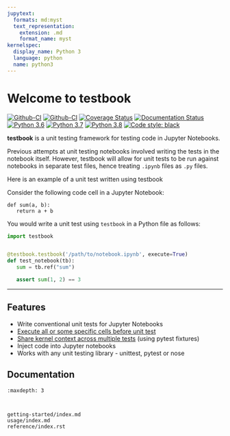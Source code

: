 ```yaml
---
jupytext:
  formats: md:myst
  text_representation:
    extension: .md
    format_name: myst
kernelspec:
  display_name: Python 3
  language: python
  name: python3
---
```


# Welcome to testbook

[![Github-CI][github-badge]][github-link]
[![Github-CI][github-ci]][github-ci-link]
[![Coverage Status][codecov-badge]][codecov-link]
[![Documentation Status][rtd-badge]][rtd-link]
[![Python 3.6](https://img.shields.io/badge/python-3.6-blue.svg)](https://www.python.org/downloads/release/python-360/)
[![Python 3.7](https://img.shields.io/badge/python-3.7-blue.svg)](https://www.python.org/downloads/release/python-370/)
[![Python 3.8](https://img.shields.io/badge/python-3.8-blue.svg)](https://www.python.org/downloads/release/python-380/)
[![Code style: black](https://img.shields.io/badge/code%20style-black-000000.svg)](https://github.com/ambv/black)

**testbook** is a unit testing framework for testing code in Jupyter Notebooks.

Previous attempts at unit testing notebooks involved writing the tests in the notebook itself. However, testbook will allow for unit tests to be run against notebooks in separate test files, hence treating `.ipynb` files as `.py` files.

Here is an example of a unit test written using testbook

Consider the following code cell in a Jupyter Notebook:

```{code-cell} ipython3
def sum(a, b):
   return a + b
```

You would write a unit test using `testbook` in a Python file as follows:

```python
import testbook


@testbook.testbook('/path/to/notebook.ipynb', execute=True)
def test_notebook(tb):
   sum = tb.ref("sum")

   assert sum(1, 2) == 3
```

---

## Features

- Write conventional unit tests for Jupyter Notebooks
- [Execute all or some specific cells before unit test](usage/index.html#using-execute-to-control-which-cells-are-executed-before-test)
- [Share kernel context across multiple tests](usage/index.html#share-kernel-context-across-multiple-tests) (using pytest fixtures)
- Inject code into Jupyter notebooks
- Works with any unit testing library - unittest, pytest or nose

## Documentation

```{toctree}
:maxdepth: 3



getting-started/index.md
usage/index.md
reference/index.rst
```

[github-ci]: https://github.com/nteract/testbook/workflows/CI/badge.svg
[github-ci-link]: https://github.com/nteract/testbook/actions
[github-link]: https://github.com/nteract/testbook
[rtd-badge]: https://readthedocs.org/projects/testbook/badge/?version=latest
[rtd-link]: https://test-book.readthedocs.io/en/latest/?badge=latest
[codecov-badge]: https://codecov.io/gh/nteract/testbook/branch/master/graph/badge.svg
[codecov-link]: https://codecov.io/gh/nteract/testbook
[github-badge]: https://img.shields.io/github/stars/nteract/testbook?label=github
